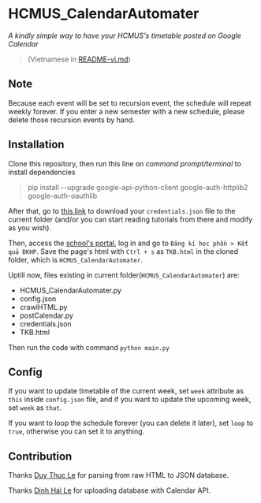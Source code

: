 # HCMUS_CalendarAutomater
*A kindly simple way to have your HCMUS's timetable posted on Google Calendar*
>(Vietnamese in [README-vi.md](README-vi.md))

## Note

Because each event will be set to recursion event, the schedule will repeat weekly forever. If you enter a new semester with a new schedule, please delete those recursion events by hand.

## Installation

Clone this repository, then run this line on *command prompt/terminal* to install dependencies

>pip install --upgrade google-api-python-client google-auth-httplib2 google-auth-oauthlib

After that, go to [this link](https://developers.google.com/calendar/quickstart/python) to download your `credentials.json` file to the current folder (and/or you can start reading tutorials from there and modify as you wish).

Then, access the [school's portal](http://portal.hcmus.edu.vn/), log in and go to `Đăng kí học phần > Kết quả ĐKHP`. Save the page's html with `Ctrl + s` as `TKB.html` in the cloned folder, which is `HCMUS_CalendarAutomater`.

Uptill now, files existing in current folder(`HCMUS_CalendarAutomater`) are:
* HCMUS_CalendarAutomater.py
* config.json
* crawlHTML.py
* postCalendar.py
* credentials.json
* TKB.html

Then run the code with command `python main.py` 

## Config

If you want to update timetable of the current week, set `week` attribute as `this` inside `config.json` file, and if you want to update the upcoming week, set `week` as `that`. 

If you want to loop the schedule forever (you can delete it later), set `loop` to `true`, otherwise you can set it to anything.

## Contribution

Thanks [Duy Thuc Le](https://github.com/leduythuccs) for parsing from raw HTML to JSON database.

Thanks [Dinh Hai Le](https://github.com/pythagore1123) for uploading database with Calendar API.
